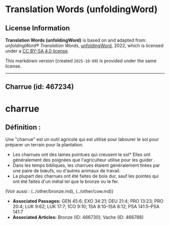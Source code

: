 # Translation Words (unfoldingWord)

## License Information

**Translation Words (unfoldingWord)** is based on and adapted from: _unfoldingWord® Translation Words_, [unfoldingWord](https://unfoldingword.org/utw), 2022, which is licensed under a [CC BY-SA 4.0 license](https://creativecommons.org/licenses/by-sa/4.0/legalcode.en).

This markdown version (created `2025-10-09`) is provided under the same license.



--------------------------------

## Charrue (id: 467234)

charrue
=======

Définition :
------------

Une "charrue" est un outil agricole qui est utilisé pour labourer le sol pour préparer un terrain pour la plantation.

* Les charrues ont des lames pointues qui creusent le sol\* Elles ont généralement des poignées que l'agriculteur utilise pour les guider .
* Dans les temps bibliques, les charrues étaient généralement tirées par une paire de bœufs, ou d'autres animaux de travail.
* La plupart des charrues ont été faites de bois dur, sauf les pointes qui ont été faites d'un métal tel que le bronze ou le fer.

(Voir aussi : (../other/bronze.md), (../other/cow.md))

* **Associated Passages:** GEN 45:6; EXO 34:21; DEU 21:4; PRO 13:23; PRO 20:4; LUK 9:62; LUK 17:7; 1CO 9:10; 1SA 8:10–1SA 8:12; PSA 141:5–PSA 141:7
* **Associated Articles:** Bronze (ID: 466730); Vache  (ID: 466788)

